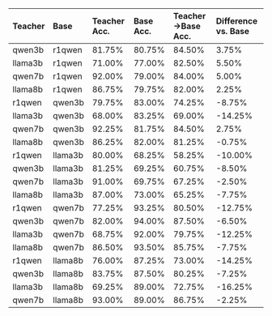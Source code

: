 | Teacher   | Base    | Teacher Acc.   | Base Acc.   | Teacher->Base Acc.   | Difference vs. Base   |
|:----------|:--------|:---------------|:------------|:---------------------|:----------------------|
| qwen3b    | r1qwen  | 81.75%         | 80.75%      | 84.50%               | 3.75%                 |
| llama3b   | r1qwen  | 71.00%         | 77.00%      | 82.50%               | 5.50%                 |
| qwen7b    | r1qwen  | 92.00%         | 79.00%      | 84.00%               | 5.00%                 |
| llama8b   | r1qwen  | 86.75%         | 79.75%      | 82.00%               | 2.25%                 |
| r1qwen    | qwen3b  | 79.75%         | 83.00%      | 74.25%               | -8.75%                |
| llama3b   | qwen3b  | 68.00%         | 83.25%      | 69.00%               | -14.25%               |
| qwen7b    | qwen3b  | 92.25%         | 81.75%      | 84.50%               | 2.75%                 |
| llama8b   | qwen3b  | 86.25%         | 82.00%      | 81.25%               | -0.75%                |
| r1qwen    | llama3b | 80.00%         | 68.25%      | 58.25%               | -10.00%               |
| qwen3b    | llama3b | 81.25%         | 69.25%      | 60.75%               | -8.50%                |
| qwen7b    | llama3b | 91.00%         | 69.75%      | 67.25%               | -2.50%                |
| llama8b   | llama3b | 87.00%         | 73.00%      | 65.25%               | -7.75%                |
| r1qwen    | qwen7b  | 77.25%         | 93.25%      | 80.50%               | -12.75%               |
| qwen3b    | qwen7b  | 82.00%         | 94.00%      | 87.50%               | -6.50%                |
| llama3b   | qwen7b  | 68.75%         | 92.00%      | 79.75%               | -12.25%               |
| llama8b   | qwen7b  | 86.50%         | 93.50%      | 85.75%               | -7.75%                |
| r1qwen    | llama8b | 76.00%         | 87.25%      | 73.00%               | -14.25%               |
| qwen3b    | llama8b | 83.75%         | 87.50%      | 80.25%               | -7.25%                |
| llama3b   | llama8b | 69.25%         | 89.00%      | 72.75%               | -16.25%               |
| qwen7b    | llama8b | 93.00%         | 89.00%      | 86.75%               | -2.25%                |
